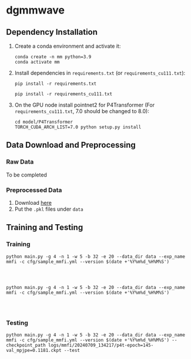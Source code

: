 # dgmmwave

## Dependency Installation
1. Create a conda environment and activate it:
    ```
    conda create -n mm python=3.9
    conda activate mm
    ```
2. Install dependencies in `requirements.txt` (or `requirements_cu111.txt`):
    ```
    pip install -r requirements.txt
    ```
    ```
    pip install -r requirements_cu111.txt
    ```
3. On the GPU node install pointnet2 for P4Transformer (For `requirements_cu111.txt`, 7.0 should be changed to 8.0):
    ```
    cd model/P4Transformer
    TORCH_CUDA_ARCH_LIST=7.0 python setup.py install
    ```

## Data Download and Preprocessing
### Raw Data
To be completed
### Preprocessed Data
1. Download [here](https://hkustconnect-my.sharepoint.com/:f:/g/personal/zpengac_connect_ust_hk/EoCHAVUSomxOrWuWgbkUfPQBPrNUpGLXaTXg7_kXSlGVWw?e=tQ5Vhc)
2. Put the `.pkl` files under `data`

## Training and Testing
### Training
```
python main.py -g 4 -n 1 -w 5 -b 32 -e 20 --data_dir data --exp_name mmfi -c cfg/sample_mmfi.yml --version $(date +'%Y%m%d_%H%M%S')




```

```
python main.py -g 4 -n 1 -w 5 -b 32 -e 20 --data_dir data --exp_name mmfi -c cfg/sample_mmfi.yml --version $(date +'%Y%m%d_%H%M%S')




```


### Testing
```
python main.py -g 4 -n 1 -w 5 -b 32 -e 20 --data_dir data --exp_name mmfi -c cfg/sample_mmfi.yml --version $(date +'%Y%m%d_%H%M%S') --checkpoint_path logs/mmfi/20240709_134217/p4t-epoch=145-val_mpjpe=0.1181.ckpt --test
```